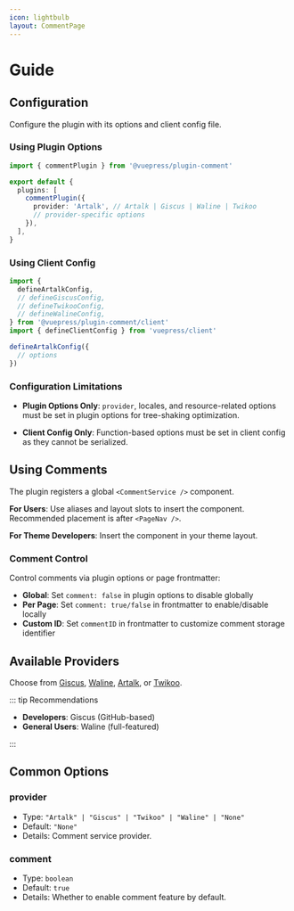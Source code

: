 ```yaml
---
icon: lightbulb
layout: CommentPage
---
```


# Guide

## Configuration

Configure the plugin with its options and client config file.

### Using Plugin Options

```ts title=".vuepress/config.ts"
import { commentPlugin } from '@vuepress/plugin-comment'

export default {
  plugins: [
    commentPlugin({
      provider: 'Artalk', // Artalk | Giscus | Waline | Twikoo
      // provider-specific options
    }),
  ],
}
```

### Using Client Config

```ts title=".vuepress/client.ts"
import {
  defineArtalkConfig,
  // defineGiscusConfig,
  // defineTwikooConfig,
  // defineWalineConfig,
} from '@vuepress/plugin-comment/client'
import { defineClientConfig } from 'vuepress/client'

defineArtalkConfig({
  // options
})
```

### Configuration Limitations

- **Plugin Options Only**: `provider`, locales, and resource-related options must be set in plugin options for tree-shaking optimization.

- **Client Config Only**: Function-based options must be set in client config as they cannot be serialized.

## Using Comments

The plugin registers a global `<CommentService />` component.

**For Users**: Use aliases and layout slots to insert the component. Recommended placement is after `<PageNav />`.

**For Theme Developers**: Insert the component in your theme layout.

### Comment Control

Control comments via plugin options or page frontmatter:

- **Global**: Set `comment: false` in plugin options to disable globally
- **Per Page**: Set `comment: true/false` in frontmatter to enable/disable locally
- **Custom ID**: Set `commentID` in frontmatter to customize comment storage identifier

## Available Providers

Choose from [Giscus](giscus/README.md), [Waline](waline/README.md), [Artalk](artalk/README.md), or [Twikoo](twikoo/README.md).

::: tip Recommendations

- **Developers**: Giscus (GitHub-based)
- **General Users**: Waline (full-featured)

:::

## Common Options

### provider <Badge text="Plugin Option Only" type="warning"/>

- Type: `"Artalk" | "Giscus" | "Twikoo" | "Waline" | "None"`
- Default: `"None"`
- Details: Comment service provider.

### comment

- Type: `boolean`
- Default: `true`
- Details: Whether to enable comment feature by default.
